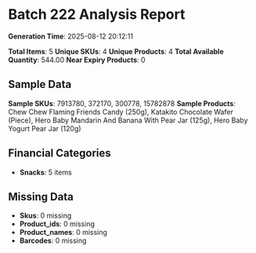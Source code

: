 # Batch 222 Analysis Report

**Generation Time**: 2025-08-12 20:12:11

**Total Items**: 5
**Unique SKUs**: 4
**Unique Products**: 4
**Total Available Quantity**: 544.00
**Near Expiry Products**: 0

## Sample Data
**Sample SKUs**: 7913780, 372170, 300778, 15782878
**Sample Products**: Chew Chew Flaming Friends Candy (250g), Katakito Chocolate Wafer (Piece), Hero Baby Mandarin And Banana With Pear Jar (125g), Hero Baby Yogurt Pear Jar (120g)

## Financial Categories
- **Snacks**: 5 items

## Missing Data
- **Skus**: 0 missing
- **Product_ids**: 0 missing
- **Product_names**: 0 missing
- **Barcodes**: 0 missing
